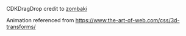 CDKDragDrop credit to [zombaki](https://stackblitz.com/edit/drag-drop-inside-another-container?file=app%2Fcdk-drag-drop-connected-sorting-example.html)

Animation referenced from https://www.the-art-of-web.com/css/3d-transforms/
